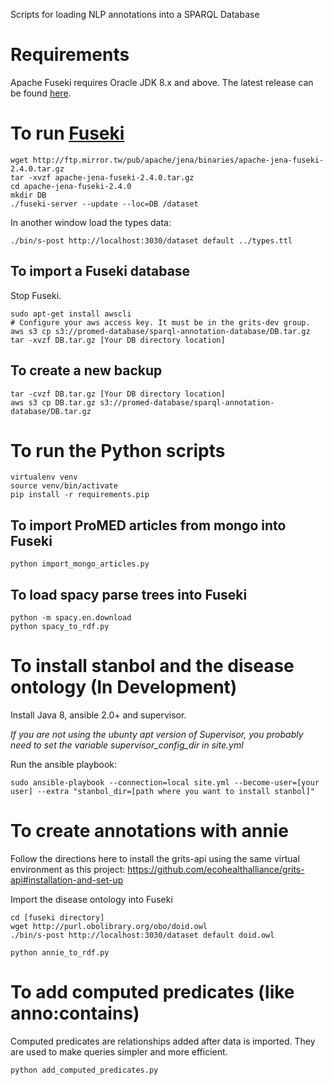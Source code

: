 Scripts for loading NLP annotations into a SPARQL Database

# Requirements

Apache Fuseki requires Oracle JDK 8.x and above.
The latest release can be found [here](http://www.oracle.com/technetwork/java/javase/downloads/jdk8-downloads-2133151.html).

# To run [Fuseki](https://jena.apache.org/documentation/fuseki2/index.html)

```
wget http://ftp.mirror.tw/pub/apache/jena/binaries/apache-jena-fuseki-2.4.0.tar.gz
tar -xvzf apache-jena-fuseki-2.4.0.tar.gz
cd apache-jena-fuseki-2.4.0
mkdir DB
./fuseki-server --update --loc=DB /dataset
```
In another window load the types data:
```
./bin/s-post http://localhost:3030/dataset default ../types.ttl
```

## To import a Fuseki database

Stop Fuseki.

```
sudo apt-get install awscli
# Configure your aws access key. It must be in the grits-dev group.
aws s3 cp s3://promed-database/sparql-annotation-database/DB.tar.gz
tar -xvzf DB.tar.gz [Your DB directory location]
```

## To create a new backup

```
tar -cvzf DB.tar.gz [Your DB directory location]
aws s3 cp DB.tar.gz s3://promed-database/sparql-annotation-database/DB.tar.gz
```

# To run the Python scripts

```
virtualenv venv
source venv/bin/activate
pip install -r requirements.pip
```

## To import ProMED articles from mongo into Fuseki

```
python import_mongo_articles.py
```

## To load spacy parse trees into Fuseki

```
python -m spacy.en.download
python spacy_to_rdf.py
```

# To install stanbol and the disease ontology (In Development)

Install Java 8, ansible 2.0+ and supervisor.

*If you are not using the ubunty apt version of Supervisor, you probably need
to set the variable supervisor_config_dir in site.yml*

Run the ansible playbook:

```
sudo ansible-playbook --connection=local site.yml --become-user=[your user] --extra "stanbol_dir=[path where you want to install stanbol]"
```

# To create annotations with annie

Follow the directions here to install the grits-api using the same virtual environment as this project:
https://github.com/ecohealthalliance/grits-api#installation-and-set-up

Import the disease ontology into Fuseki

```
cd [fuseki directory]
wget http://purl.obolibrary.org/obo/doid.owl
./bin/s-post http://localhost:3030/dataset default doid.owl
```

```
python annie_to_rdf.py
```

# To add computed predicates (like anno:contains)

Computed predicates are relationships added after data is imported.
They are used to make queries simpler and more efficient.

```
python add_computed_predicates.py
```
